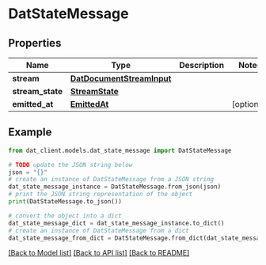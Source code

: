 # DatStateMessage


## Properties

Name | Type | Description | Notes
------------ | ------------- | ------------- | -------------
**stream** | [**DatDocumentStreamInput**](DatDocumentStreamInput.md) |  | 
**stream_state** | [**StreamState**](StreamState.md) |  | 
**emitted_at** | [**EmittedAt**](EmittedAt.md) |  | [optional] 

## Example

```python
from dat_client.models.dat_state_message import DatStateMessage

# TODO update the JSON string below
json = "{}"
# create an instance of DatStateMessage from a JSON string
dat_state_message_instance = DatStateMessage.from_json(json)
# print the JSON string representation of the object
print(DatStateMessage.to_json())

# convert the object into a dict
dat_state_message_dict = dat_state_message_instance.to_dict()
# create an instance of DatStateMessage from a dict
dat_state_message_from_dict = DatStateMessage.from_dict(dat_state_message_dict)
```
[[Back to Model list]](../README.md#documentation-for-models) [[Back to API list]](../README.md#documentation-for-api-endpoints) [[Back to README]](../README.md)


